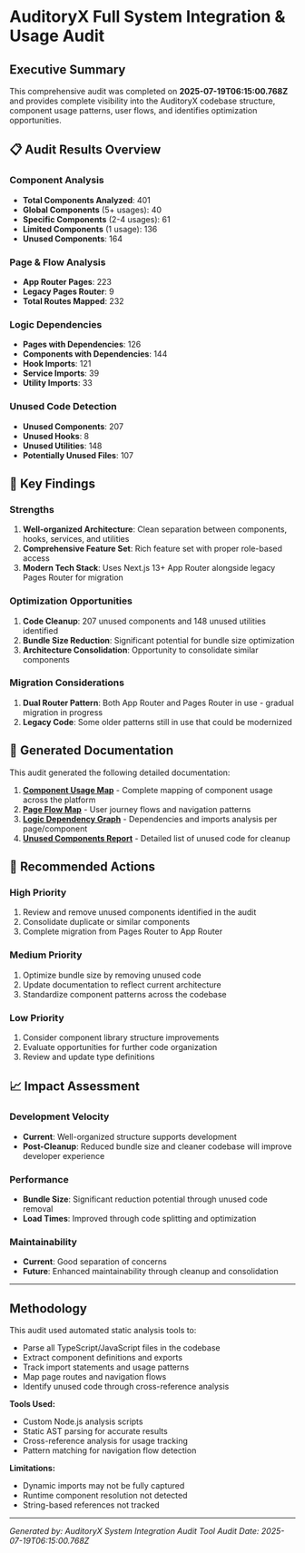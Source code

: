 # AuditoryX Full System Integration & Usage Audit

## Executive Summary

This comprehensive audit was completed on **2025-07-19T06:15:00.768Z** and provides complete visibility into the AuditoryX codebase structure, component usage patterns, user flows, and identifies optimization opportunities.

## 📋 Audit Results Overview

### Component Analysis
- **Total Components Analyzed**: 401
- **Global Components** (5+ usages): 40
- **Specific Components** (2-4 usages): 61  
- **Limited Components** (1 usage): 136
- **Unused Components**: 164

### Page & Flow Analysis
- **App Router Pages**: 223
- **Legacy Pages Router**: 9
- **Total Routes Mapped**: 232

### Logic Dependencies
- **Pages with Dependencies**: 126
- **Components with Dependencies**: 144
- **Hook Imports**: 121
- **Service Imports**: 39
- **Utility Imports**: 33

### Unused Code Detection
- **Unused Components**: 207
- **Unused Hooks**: 8
- **Unused Utilities**: 148
- **Potentially Unused Files**: 107

## 🎯 Key Findings

### Strengths
1. **Well-organized Architecture**: Clean separation between components, hooks, services, and utilities
2. **Comprehensive Feature Set**: Rich feature set with proper role-based access
3. **Modern Tech Stack**: Uses Next.js 13+ App Router alongside legacy Pages Router for migration

### Optimization Opportunities
1. **Code Cleanup**: 207 unused components and 148 unused utilities identified
2. **Bundle Size Reduction**: Significant potential for bundle size optimization
3. **Architecture Consolidation**: Opportunity to consolidate similar components

### Migration Considerations
1. **Dual Router Pattern**: Both App Router and Pages Router in use - gradual migration in progress
2. **Legacy Code**: Some older patterns still in use that could be modernized

## 📁 Generated Documentation

This audit generated the following detailed documentation:

1. **[Component Usage Map](./COMPONENT_USAGE_MAP.md)** - Complete mapping of component usage across the platform
2. **[Page Flow Map](./PAGE_FLOW_MAP.md)** - User journey flows and navigation patterns
3. **[Logic Dependency Graph](./LOGIC_DEPENDENCY_GRAPH.md)** - Dependencies and imports analysis per page/component
4. **[Unused Components Report](./UNUSED_COMPONENTS.md)** - Detailed list of unused code for cleanup

## 🔧 Recommended Actions

### High Priority
1. Review and remove unused components identified in the audit
2. Consolidate duplicate or similar components
3. Complete migration from Pages Router to App Router

### Medium Priority  
1. Optimize bundle size by removing unused code
2. Update documentation to reflect current architecture
3. Standardize component patterns across the codebase

### Low Priority
1. Consider component library structure improvements
2. Evaluate opportunities for further code organization
3. Review and update type definitions

## 📈 Impact Assessment

### Development Velocity
- **Current**: Well-organized structure supports development
- **Post-Cleanup**: Reduced bundle size and cleaner codebase will improve developer experience

### Performance
- **Bundle Size**: Significant reduction potential through unused code removal
- **Load Times**: Improved through code splitting and optimization

### Maintainability  
- **Current**: Good separation of concerns
- **Future**: Enhanced maintainability through cleanup and consolidation

---

## Methodology

This audit used automated static analysis tools to:
- Parse all TypeScript/JavaScript files in the codebase
- Extract component definitions and exports
- Track import statements and usage patterns
- Map page routes and navigation flows
- Identify unused code through cross-reference analysis

**Tools Used:**
- Custom Node.js analysis scripts
- Static AST parsing for accurate results
- Cross-reference analysis for usage tracking
- Pattern matching for navigation flow detection

**Limitations:**
- Dynamic imports may not be fully captured
- Runtime component resolution not detected
- String-based references not tracked

---

*Generated by: AuditoryX System Integration Audit Tool*
*Audit Date: 2025-07-19T06:15:00.768Z*
